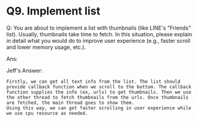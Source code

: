 # Q9. Implement list

Q: You are about to implement a list with thumbnails (like LINE's "Friends" list). Usually, thumbnails take time to fetch. In this situation, please explain in detail what you would do to improve user experience (e.g., faster scroll and lower memory usage, etc.).

Ans:

Jeff's Answer:
```
Firstly, we can get all text info from the list. The list should provide callback function when we scroll to the bottom. The callback function supplies the info (ex, urls) to get thumbnails. Then we use the other thread to fetch thumbnails from the urls. Once thumbnails are fetched, the main thread goes to show them.
Using this way, we can get faster scrolling in user experience while we use cpu resource as needed.
```